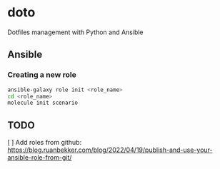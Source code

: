 # doto
Dotfiles management with Python and Ansible

## Ansible

### Creating a new role

```bash
ansible-galaxy role init <role_name>
cd <role_name>
molecule init scenario
```

## TODO
[ ] Add roles from github: 
    https://blog.ruanbekker.com/blog/2022/04/19/publish-and-use-your-ansible-role-from-git/